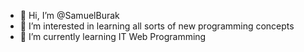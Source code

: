 - 👋 Hi, I’m @SamuelBurak
- 👀 I’m interested in learning all sorts of new programming concepts
- 🌱 I’m currently learning IT Web Programming

<!---
SamuelBurak/SamuelBurak is a ✨ special ✨ repository because its `README.md` (this file) appears on your GitHub profile.
You can click the Preview link to take a look at your changes.
--->

